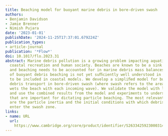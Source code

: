 ```yaml
---
title: Beaching model for buoyant marine debris in bore-driven swash
authors:
- Benjamin Davidson
- Jamie Brenner
- Nimish Pujara
date: '2023-01-01'
publishDate: '2024-11-25T17:37:01.679224Z'
publication_types:
- article-journal
publication: '*Flow*'
doi: 10.1017/flo.2023.31
abstract: Marine debris pollution is a growing problem impacting aquatic ecosystems,
  coastal recreation and human society. Beaches are known to be a sink for debris,
  and beaching needs to be accounted for in marine debris mass balances, but the process
  of buoyant debris beaching is not yet suﬃciently well understood in order for it
  to be included in coastal models. We develop a simpliﬁed model for buoyant marine
  debris transport in bore-driven swash (where swash refers to the area that the water
  wets the beach with each incoming wave). We validate the model with laboratory experiments
  and use the combined results from the model and experiments to understand the parameters
  that are important for dictating particle beaching. The most relevant parameters
  are the particle inertia and the initial conditions with which debris particles
  enter the swash zone.
links:
- name: URL
  url: 
    https://www.cambridge.org/core/product/identifier/S2633425923000314/type/journal_article
---
```

